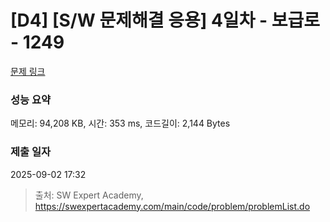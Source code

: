 # [D4] [S/W 문제해결 응용] 4일차 - 보급로 - 1249 

[문제 링크](https://swexpertacademy.com/main/code/problem/problemDetail.do?contestProbId=AV15QRX6APsCFAYD) 

### 성능 요약

메모리: 94,208 KB, 시간: 353 ms, 코드길이: 2,144 Bytes

### 제출 일자

2025-09-02 17:32



> 출처: SW Expert Academy, https://swexpertacademy.com/main/code/problem/problemList.do